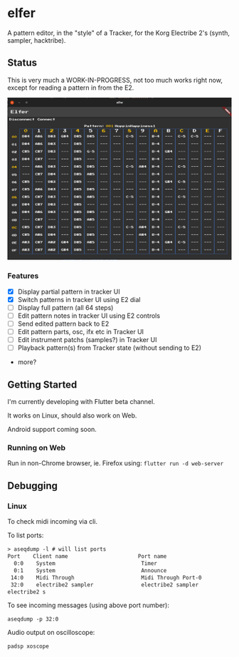 # elfer

A pattern editor, in the "style" of a Tracker, for the Korg Electribe 2's (synth, sampler, hacktribe).

## Status

This is very much a WORK-IN-PROGRESS, not too much works right now, except for reading a pattern in from the E2.

![screenshot](docs/screenshot-2.png)

### Features

* [x] Display partial pattern in tracker UI
* [x] Switch patterns in tracker UI using E2 dial
* [ ] Display full pattern (all 64 steps) 
* [ ] Edit pattern notes in tracker UI using E2 controls
* [ ] Send edited pattern back to E2
* [ ] Edit pattern parts, osc, ifx etc in Tracker UI
* [ ] Edit instrument patchs (samples?) in Tracker UI
* [ ] Playback pattern(s) from Tracker state (without sending to E2)
* more?


## Getting Started

I'm currently developing with Flutter beta channel.

It works on Linux, should also work on Web. 

Android support coming soon.

### Running on Web

Run in non-Chrome browser, ie. Firefox using: `flutter run -d web-server`


## Debugging

### Linux

To check midi incoming via cli.

To  list ports:
```
> aseqdump -l # will list ports
Port    Client name                      Port name
  0:0    System                           Timer
  0:1    System                           Announce
 14:0    Midi Through                     Midi Through Port-0
 32:0    electribe2 sampler               electribe2 sampler electribe2 s
```

To see incoming messages (using above port number):
```
aseqdump -p 32:0
```

Audio output on oscilloscope:
```
padsp xoscope
```